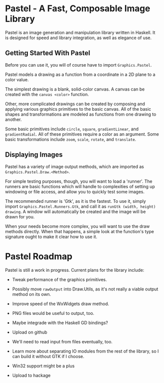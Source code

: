 Pastel - A Fast, Composable Image Library
=========================================

Pastel is an image generation and manipulation library written in
Haskell. It is designed for speed and library integration, as well
as elegance of use.

Getting Started With Pastel
---------------------------

Before you can use it, you will of course have to import
`Graphics.Pastel`.

Pastel models a drawing as a function from a coordinate in a 2D plane
to a color value.

The simplest drawing is a blank, solid-color canvas. A canvas can be
created with the `canvas <color>` function.

Other, more complicated drawings can be created by composing and
applying various graphics primitives to the basic canvas. All of the
basic shapes and transformations are modeled as functions from one
drawing to another.

Some basic primitives include `circle`, `square`, `gradientLinear`,
and `gradientRadial`. All of these primitives require a color as an
argument. Some basic transformations include `zoom`, `scale`,
`rotate`, and `translate`.

Displaying Images
-----------------

Pastel has a variety of image output methods, which are imported as
`Graphics.Pastel.Draw.<Method>`.

For simple testing purposes, though, you will want to load a 'runner'.
The runners are basic functions which will handle to complexities of
setting up windowing or file access, and allow you to quickly test
some images.

The recommended runner is 'Gtk', as it is the fastest. To use it,
simply import `Graphics.Pastel.Runners.Gtk`, and call it as
`runGtk (width, height) drawing`. A window will automatically be
created and the image will be drawn for you.

When your needs become more complex, you will want to use the draw
methods directly. When that happens, a simple look at the function's
type signature ought to make it clear how to use it.

Pastel Roadmap
==============

Pastel is still a work in progress. Current plans for the library
include:

  * Tweak performance of the graphics primitives.

  * Possibly move `rawOutput` into Draw.Utils, as it's not
    really a viable output method on its own.

  * Improve speed of the WxWidgets draw method.

  * PNG files would be useful to output, too.
  
  * Maybe integrade with the Haskell GD bindings?

  * Upload on github

  * We'll need to read input from files eventually, too.

  * Learn more about separating IO modules from the rest of
    the library, so I can build it without GTK if I choose.

  * Win32 support might be a plus

  * Upload to hackage

